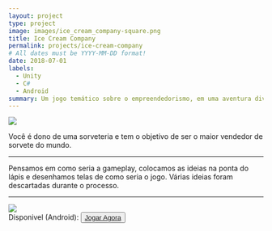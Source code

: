 ```yaml
---
layout: project
type: project
image: images/ice_cream_company-square.png
title: Ice Cream Company
permalink: projects/ice-cream-company
# All dates must be YYYY-MM-DD format!
date: 2018-07-01
labels:
  - Unity
  - C#
  - Android
summary: Um jogo temático sobre o empreendedorismo, em uma aventura divertida e lúdica.
---
```


<img class="ui image" src="{{ site.baseurl }}/images/ice_cream_company-header.png">

Você é dono de uma sorveteria e tem o objetivo de ser o maior vendedor de sorvete do mundo.
<hr>
Pensamos em como seria a gameplay, colocamos as ideias na ponta do lápis e desenhamos telas de como seria o jogo. Várias ideias foram descartadas durante o processo.

<hr>
<img class="ui centered medium circular image" src="{{ site.baseurl }}/images/ice_cream_company-playstore.png">
<div class="centered">
Disponivel (Android):
<button class="buttonTeste"><a href="https://play.google.com/store/apps/details?id=com.cakeRoll.asaventurasdezaguinha"><i class="fab fa-google-play"></i> Jogar Agora</a></button>
</div>
